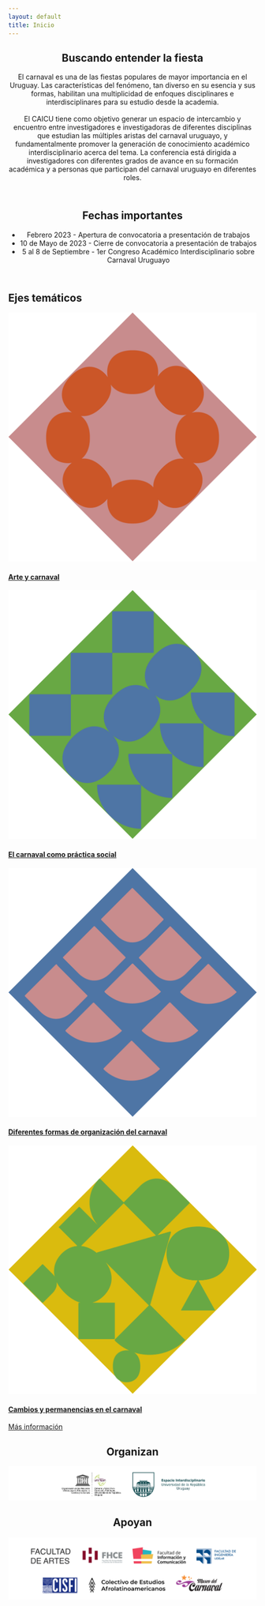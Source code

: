 ```yaml
---
layout: default
title: Inicio
---
```

<style>
/* section.box.special li {
  text-align: left;
} */
/* align "bajo la lupa" header to the left */
/* section.box.special h2 {
  text-align: left;
}
section.box.special p {
  text-align: left;
} */

</style>

<section class="box special" id="col_angosta">
	<header class="major">
		<!-- <h2> Pisan las tablas / al tablado / estudiando el tablado </h2> -->
		<h2>Buscando entender la fiesta</h2>
		<p>El carnaval es una de las fiestas populares de mayor importancia en el Uruguay. Las características del fenómeno, tan diverso en su esencia y sus formas, habilitan una multiplicidad de enfoques disciplinares e interdisciplinares para su estudio desde la academia.
		<br />
		<br />
		El CAICU tiene como objetivo generar un espacio de intercambio y encuentro entre investigadores e investigadoras de diferentes disciplinas que estudian las múltiples aristas del carnaval uruguayo, y fundamentalmente promover la generación de conocimiento académico interdisciplinario acerca del tema.
		La conferencia está dirigida a investigadores con diferentes grados de avance en su formación académica y a personas que participan del carnaval uruguayo en diferentes roles.
		</p>
	</header>
	<!-- <span class="image featured"><img src="images/pic01.jpg" alt="" /></span> -->
	<header class="major">
		<h2>Fechas importantes</h2>
		<div class="bullet-list-container" id="bullets-fechas">
			 <ul>
			  <li>Febrero 2023 - Apertura de convocatoria a presentación de trabajos</li>
			  <li>10 de Mayo de 2023 - Cierre de convocatoria a presentación de trabajos</li>
			  <li>5 al 8 de Septiembre - 1er Congreso Académico Interdisciplinario sobre Carnaval Uruguayo</li>
			</ul> 
		</div>
	</header>
</section>



<section class="box special features">
	<h2 id="titulo_ejes"> Ejes temáticos</h2>	
	<div class="features-row">
		<section class="eje_tematico"><a href="/sobre-el-congreso#ejes-tematicos">
			<!-- <span class="icon major fa-bolt accent2"></span> -->
			<img src="images/symb/ejes_1.png" alt="Eje 1">
			<h4>Arte y carnaval</h4>
			<!-- <p>Integer volutpat ante et accumsan commophasellus sed aliquam feugiat lorem aliquet ut enim rutrum phasellus iaculis accumsan dolore magna aliquam veroeros.</p> -->
		</a></section>
		<section class="eje_tematico"><a href="/sobre-el-congreso#ejes-tematicos">
			<img  src="images/symb/ejes_2.png" alt="Eje 2">
			<h4>El carnaval como práctica social</h4>
			<!-- <p>Integer volutpat ante et accumsan commophasellus sed aliquam feugiat lorem aliquet ut enim rutrum phasellus iaculis accumsan dolore magna aliquam veroeros.</p> -->
		</a></section>
		<section class="eje_tematico"><a href="/sobre-el-congreso#ejes-tematicos">
			<img src="images/symb/ejes_3.png" alt="Eje 3">
			<h4>Diferentes formas de organización del carnaval</h4>
			<!-- <p>Integer volutpat ante et accumsan commophasellus sed aliquam feugiat lorem aliquet ut enim rutrum phasellus iaculis accumsan dolore magna aliquam veroeros.</p> -->
		</a></section>
		<section class="eje_tematico"><a href="/sobre-el-congreso#ejes-tematicos">
			<img src="images/symb/ejes_4.png" alt="Eje 4">
			<h4>Cambios y permanencias en el carnaval</h4>
			<!-- <p></p> -->
		</a></section>
	</div>
	<a href="/sobre-el-congreso#ejes-tematicos" id="button_angosto" class="button alt">Más información</a>
</section>

<!-- logos de apoyos institucionales -->
<section class="box special">
	<header class="major">
		<h2 id="header_apoyan"> Organizan</h2>
		<p>
			<img class="logo_apoyos" src="images/apoyos/logos_organizan.png" alt="Logos de Organizadores del CAICU"> 
			<!-- <img class="logo_apoyo" src="images/apoyos/logo_EI.png" alt="Logo EI"> width="200" height="200"> -->
			<!-- <img class="logo_apoyo" src="images/logo/logo_neg.png" alt="Logo CAICU"> width="200" height="200"> -->
		</p>
		<h2 id="header_apoyan"> Apoyan</h2>
		<!-- <br /> -->
		<p>
			<img class="logo_apoyos" src="images/apoyos/logos_apoyos.png" alt="Logos de Apoyos al CAICU"> <!-- width="200" height="200"> -->
			<!-- <img class="logo_apoyo" src="images/apoyos/logo_FArtes.png" alt="Logo Facultad de Artes"> width="200" height="200"> -->
			<!-- <img class="logo_apoyo" src="images/apoyos/logo_FIng.PNG" alt="Logo Facultad de Ingenieria"> width="200" height="200"> -->
			<!-- <img class="logo_apoyo" src="images/apoyos/logo_FHCE.png" alt="Logo Facultad de Humanidades y Ciencias de la Educacion"> width="200" height="200"> -->
			<!-- <img class="logo_apoyo" src="images/apoyos/logo_FIC.png" alt="Logo Facultad de Informacion y Comunicacion"> width="200" height="200"> -->
			<!-- <img class="logo_apoyo" src="images/apoyos/logo_museo.jpg" alt="Logo Museo del Carnaval"> width="200" height="200"> -->
			<!-- <img class="logo_apoyo" padding="3em" src="images/apoyos/logo_CISFI.png" alt="Logo CISFI"> width="200" height="200"> -->
			<!-- <img class="logo_apoyo" src="images/logo/logo_neg.png" alt="Logo CAICU"> width="200" height="200"> -->
			<!-- <img class="logo_apoyo" src="images/logo/logo_neg.png" alt="Logo CAICU"> width="200" height="200"> -->
		</p>
	</header>
	<!-- <span class="image featured"><img src="images/pic01.jpg" alt="" /></span> -->
</section>













<!-- 
<div class="row">
	<div class="6u 12u(narrower)">

		<section class="box special">
			<span class="image featured"><img src="images/pic02.jpg" alt="" /></span>
			<h3>Sed lorem adipiscing</h3>
			<p>Integer volutpat ante et accumsan commophasellus sed aliquam feugiat lorem aliquet ut enim rutrum phasellus iaculis accumsan dolore magna aliquam veroeros.</p>
			<ul class="actions">
				<li><a href="#" class="button alt">Learn More</a></li>
			</ul>
		</section>

	</div>
	<div class="6u 12u(narrower)">

		<section class="box special">
			<span class="image featured"><img src="images/pic03.jpg" alt="" /></span>
			<h3>Accumsan integer</h3>
			<p>Integer volutpat ante et accumsan commophasellus sed aliquam feugiat lorem aliquet ut enim rutrum phasellus iaculis accumsan dolore magna aliquam veroeros.</p>
			<ul class="actions">
				<li><a href="#" class="button alt">Learn More</a></li>
			</ul>
		</section>

	</div>
</div> -->
